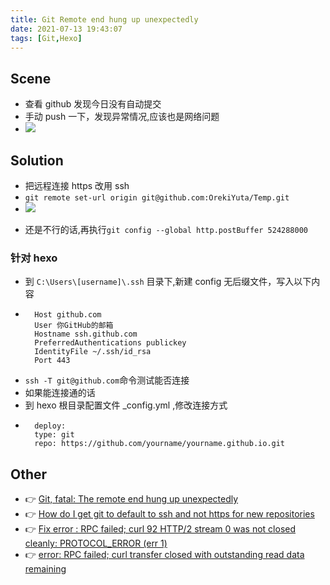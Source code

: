 ```yaml
---
title: Git Remote end hung up unexpectedly
date: 2021-07-13 19:43:07
tags: [Git,Hexo]
---
```


## Scene
- 查看 github 发现今日没有自动提交
- 手动 push 一下，发现异常情况,应该也是网络问题
- ![](/images/gitRemoteEndHungUpUnexpectedly/Snipaste_2021-07-13_19-50-16.png)

## Solution
- 把远程连接 https 改用 ssh
- `git remote set-url origin git@github.com:OrekiYuta/Temp.git`
- ![](/images/gitRemoteEndHungUpUnexpectedly/Snipaste_2021-07-13_19-51-27.png)
<!-- more -->

- 还是不行的话,再执行`git config --global http.postBuffer 524288000`

### 针对 hexo
- 到 `C:\Users\[username]\.ssh`  目录下,新建 config 无后缀文件，写入以下内容
- ```
    Host github.com
    User 你GitHub的邮箱
    Hostname ssh.github.com
    PreferredAuthentications publickey
    IdentityFile ~/.ssh/id_rsa
    Port 443
  ```
- `ssh -T git@github.com`命令测试能否连接
- 如果能连接通的话
- 到 hexo 根目录配置文件 _config.yml ,修改连接方式
- ```
    deploy:
    type: git
    repo: https://github.com/yourname/yourname.github.io.git
  ```

## Other

- 👉 [Git, fatal: The remote end hung up unexpectedly](https://stackoverflow.com/questions/15240815/git-fatal-the-remote-end-hung-up-unexpectedly)
- 👉 [How do I get git to default to ssh and not https for new repositories](https://stackoverflow.com/questions/11200237/how-do-i-get-git-to-default-to-ssh-and-not-https-for-new-repositories)
- 👉 [Fix error : RPC failed; curl 92 HTTP/2 stream 0 was not closed cleanly: PROTOCOL_ERROR (err 1)](https://gist.github.com/daofresh/0a95772d582cafb202142ff7871da2fcs)
- 👉 [error: RPC failed; curl transfer closed with outstanding read data remaining](https://stackoverflow.com/questions/38618885/error-rpc-failed-curl-transfer-closed-with-outstanding-read-data-remaining)